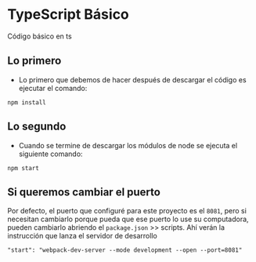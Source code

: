 # TypeScript Básico
Código básico en ts

## Lo primero
* Lo primero que debemos de hacer después de descargar el código es ejecutar el comando:

```
npm install
```

## Lo segundo
* Cuando se termine de descargar los módulos de node se ejecuta el siguiente comando:

```
npm start
```
## Si queremos cambiar el puerto
Por defecto, el puerto que configuré para este proyecto es el ```8081```, pero si necesitan cambiarlo porque pueda que ese puerto lo use su computadora, pueden cambiarlo abriendo el ```package.json``` >> scripts. Ahí verán la instrucción que lanza el servidor de desarrollo

```
"start": "webpack-dev-server --mode development --open --port=8081"
```


